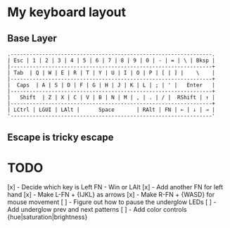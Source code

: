 # My keyboard layout


## Base Layer

```
.----------------------------------------------------------------.
| Esc | 1 | 2 | 3 | 4 | 5 | 6 | 7 | 8 | 9 | 0 | - | = | \ | Bksp |
|----------------------------------------------------------------+
| Tab  | Q | W | E | R | T | Y | U | I | O | P | [ | ] |    \    |
|----------------------------------------------------------------+
|  Caps  | A | S | D | F | G | H | J | K | L | ; | ' |   Enter   |
|----------------------------------------------------------------+
|   Shift  | Z | X | C | V | B | N | M | , | . | / |  RShift | ↑ |
|----------------------------------------------------------------+
| LCtrl | LGUI | LAlt |      Space       | RAlt | FN | ← | ↓ | → |
'----------------------------------------------------------------'
```

## Escape is tricky escape


# TODO

[x] - Decide which key is Left FN - Win or LAlt
[x] - Add another FN for left hand
[x] - Make L-FN + {IJKL} as arrows
[x] - Make R-FN + {WASD} for mouse movement
[ ] - Figure out how to pause the underglow LEDs
[ ] - Add underglow prev and next patterns
[ ] - Add color controls {hue|saturation|brightness}
